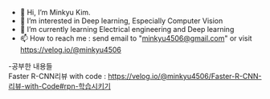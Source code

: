 - 👋 Hi, I’m Minkyu Kim.
- 👀 I’m interested in Deep learning, Especially Computer Vision
- 🌱 I’m currently learning Electrical engineering and Deep learning
- 📫 How to reach me : send email to "minkyu4506@gmail.com" or visit https://velog.io/@minkyu4506

-공부한 내용들
<br>
Faster R-CNN리뷰 with code : https://velog.io/@minkyu4506/Faster-R-CNN-리뷰-with-Code#rpn-학습시키기

<!---
MinkyuKim26/MinkyuKim26 is a ✨ special ✨ repository because its `README.md` (this file) appears on your GitHub profile.
You can click the Preview link to take a look at your changes.
--->
